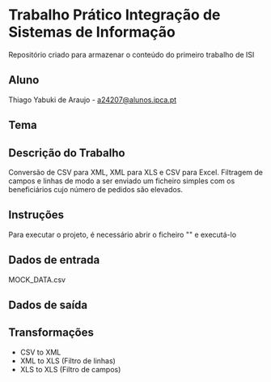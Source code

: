 # Trabalho Prático Integração de Sistemas de Informação
Repositório criado para armazenar o conteúdo do primeiro trabalho de ISI

## Aluno
Thiago Yabuki de Araujo - a24207@alunos.ipca.pt

## Tema


## Descrição do Trabalho
Conversão de CSV para XML, XML para XLS e CSV para Excel. Filtragem de campos e linhas de modo a ser enviado um ficheiro simples com os beneficiários cujo número de pedidos são elevados.

## Instruções
Para executar o projeto, é necessário abrir o ficheiro "" e executá-lo

## Dados de entrada
MOCK_DATA.csv

## Dados de saída

## Transformações
- CSV to XML
- XML to XLS (Filtro de linhas)
- XLS to XLS (Filtro de campos)
